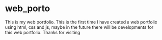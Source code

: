 # web_porto
This is my web portfolio. This is the first time I have created a web portfolio using html, css and js, maybe in the future there will be developments for this web portfolio. Thanks for visiting

